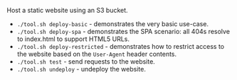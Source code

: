 Host a static website using an S3 bucket.

* `./tool.sh deploy-basic` - demonstrates the very basic use-case.
* `./tool.sh deploy-spa` - demonstrates the SPA scenario: all 404s resolve to index.html to support HTML5 URLs.
* `./tool.sh deploy-restricted` - demonstrates how to restrict access to the website based on the `User-Agent` header contents.
* `./tool.sh test` - send requests to the website.
* `./tool.sh undeploy` - undeploy the website.

